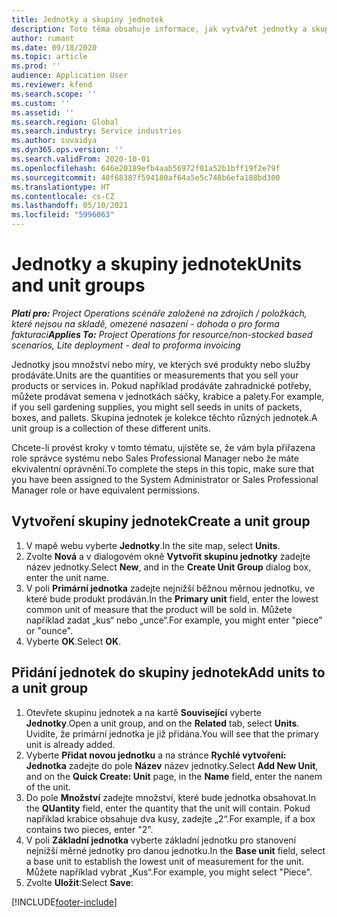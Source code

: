 ```yaml
---
title: Jednotky a skupiny jednotek
description: Toto téma obsahuje informace, jak vytvářet jednotky a skupiny jednotek v Dynamics 365 Project Operations.
author: rumant
ms.date: 09/18/2020
ms.topic: article
ms.prod: ''
audience: Application User
ms.reviewer: kfend
ms.search.scope: ''
ms.custom: ''
ms.assetid: ''
ms.search.region: Global
ms.search.industry: Service industries
ms.author: suvaidya
ms.dyn365.ops.version: ''
ms.search.validFrom: 2020-10-01
ms.openlocfilehash: 646e20189efb4aab56972f01a52b1bff19f2e79f
ms.sourcegitcommit: 40f68387f594180af64a5e5c748b6efa188bd300
ms.translationtype: HT
ms.contentlocale: cs-CZ
ms.lasthandoff: 05/10/2021
ms.locfileid: "5996063"
---
```

# <a name="units-and-unit-groups"></a><span data-ttu-id="36085-103">Jednotky a skupiny jednotek</span><span class="sxs-lookup"><span data-stu-id="36085-103">Units and unit groups</span></span>

<span data-ttu-id="36085-104">_**Platí pro:** Project Operations scénáře založené na zdrojích / položkách, které nejsou na skladě, omezené nasazení - dohoda o pro forma fakturaci_</span><span class="sxs-lookup"><span data-stu-id="36085-104">_**Applies To:** Project Operations for resource/non-stocked based scenarios, Lite deployment - deal to proforma invoicing_</span></span>

<span data-ttu-id="36085-105">Jednotky jsou množství nebo míry, ve kterých své produkty nebo služby prodáváte.</span><span class="sxs-lookup"><span data-stu-id="36085-105">Units are the quantities or measurements that you sell your products or services in.</span></span> <span data-ttu-id="36085-106">Pokud například prodáváte zahradnické potřeby, můžete prodávat semena v jednotkách sáčky, krabice a palety.</span><span class="sxs-lookup"><span data-stu-id="36085-106">For example, if you sell gardening supplies, you might sell seeds in units of packets, boxes, and pallets.</span></span> <span data-ttu-id="36085-107">Skupina jednotek je kolekce těchto různých jednotek.</span><span class="sxs-lookup"><span data-stu-id="36085-107">A unit group is a collection of these different units.</span></span>

<span data-ttu-id="36085-108">Chcete-li provést kroky v tomto tématu, ujistěte se, že vám byla přiřazena role správce systému nebo Sales Professional Manager nebo že máte ekvivalentní oprávnění.</span><span class="sxs-lookup"><span data-stu-id="36085-108">To complete the steps in this topic, make sure that you have been assigned to the System Administrator or Sales Professional Manager role or have equivalent permissions.</span></span>

## <a name="create-a-unit-group"></a><span data-ttu-id="36085-109">Vytvoření skupiny jednotek</span><span class="sxs-lookup"><span data-stu-id="36085-109">Create a unit group</span></span>

1. <span data-ttu-id="36085-110">V mapě webu vyberte **Jednotky**.</span><span class="sxs-lookup"><span data-stu-id="36085-110">In the site map, select **Units**.</span></span>
2. <span data-ttu-id="36085-111">Zvolte **Nová** a v dialogovém okně **Vytvořit skupinu jednotky** zadejte název jednotky.</span><span class="sxs-lookup"><span data-stu-id="36085-111">Select **New**, and in the **Create Unit Group** dialog box, enter the unit name.</span></span>
3. <span data-ttu-id="36085-112">V poli **Primární jednotka** zadejte nejnižší běžnou měrnou jednotku, ve které bude produkt prodáván.</span><span class="sxs-lookup"><span data-stu-id="36085-112">In the **Primary unit** field, enter the lowest common unit of measure that the product will be sold in.</span></span> <span data-ttu-id="36085-113">Můžete například zadat „kus“ nebo „unce“.</span><span class="sxs-lookup"><span data-stu-id="36085-113">For example, you might enter "piece" or "ounce".</span></span>
4. <span data-ttu-id="36085-114">Vyberte **OK**.</span><span class="sxs-lookup"><span data-stu-id="36085-114">Select **OK**.</span></span>

## <a name="add-units-to-a-unit-group"></a><span data-ttu-id="36085-115">Přidání jednotek do skupiny jednotek</span><span class="sxs-lookup"><span data-stu-id="36085-115">Add units to a unit group</span></span>

1. <span data-ttu-id="36085-116">Otevřete skupinu jednotek a na kartě **Související** vyberte **Jednotky**.</span><span class="sxs-lookup"><span data-stu-id="36085-116">Open a unit group, and on the **Related** tab, select **Units**.</span></span> <span data-ttu-id="36085-117">Uvidíte, že primární jednotka je již přidána.</span><span class="sxs-lookup"><span data-stu-id="36085-117">You will see that the primary unit is already added.</span></span>
2. <span data-ttu-id="36085-118">Vyberte **Přidat novou jednotku** a na stránce **Rychlé vytvoření: Jednotka** zadejte do pole **Název** název jednotky.</span><span class="sxs-lookup"><span data-stu-id="36085-118">Select **Add New Unit**, and on the **Quick Create: Unit** page, in the **Name** field, enter the nanem of the unit.</span></span>
3. <span data-ttu-id="36085-119">Do pole **Množství** zadejte množství, které bude jednotka obsahovat.</span><span class="sxs-lookup"><span data-stu-id="36085-119">In the **QUantity** field, enter the quantity that the unit will contain.</span></span> <span data-ttu-id="36085-120">Pokud například krabice obsahuje dva kusy, zadejte „2“.</span><span class="sxs-lookup"><span data-stu-id="36085-120">For example, if a box contains two pieces, enter "2".</span></span> 
4. <span data-ttu-id="36085-121">V poli **Základní jednotka** vyberte základní jednotku pro stanovení nejnižší měrné jednotky pro danou jednotku.</span><span class="sxs-lookup"><span data-stu-id="36085-121">In the **Base unit** field, select a base unit to establish the lowest unit of measurement for the unit.</span></span> <span data-ttu-id="36085-122">Můžete například vybrat „Kus“.</span><span class="sxs-lookup"><span data-stu-id="36085-122">For example, you might select "Piece".</span></span>
5. <span data-ttu-id="36085-123">Zvolte **Uložit**:</span><span class="sxs-lookup"><span data-stu-id="36085-123">Select **Save**:</span></span>


[!INCLUDE[footer-include](../includes/footer-banner.md)]